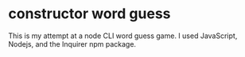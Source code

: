 # constructor word guess
This is my attempt at a node CLI word guess game. I used JavaScript, Nodejs, and the Inquirer npm package.
